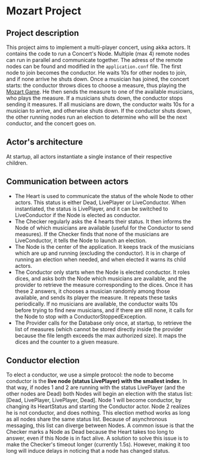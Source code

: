 # Mozart Project

## Project description

This project aims to implement a multi-player concert, using akka actors. It contains the code to run a Concert's Node. 
Multiple (max 4) remote nodes can run in parallel and communicate together. The adress of the remote nodes can be found and modified in the `application.conf` file.
The first node to join becomes the conductor. He waits 10s for other nodes to join, and if none arrive he shuts down.
Once a musician has joined, the concert starts: the conductor throws dices to choose a measure, thus playing the [Mozart Game](https://en.wikipedia.org/wiki/Musikalisches_Würfelspiel).
He then sends the measure to one of the available musicians, who plays the measure. 
If a musicians shuts down, the conductor stops sending it measures. If all musicians are down, the conductor waits 10s for a musician to arrive, and otherwise shuts down.
If the conductor shuts down, the other running nodes run an election to determine who will be the next conductor, and the concert goes on. 

## Actor's architecture

At startup, all actors instantiate a single instance of their respective children.

## Communication between actors

- The Heart is used to communicate the status of the whole Node to other actors. This status is either Dead, LivePlayer or LiveConductor. 
When instantiated, the status is LivePlayer, and it can be switched to LiveConductor if the Node is elected as conductor.
- The Checker regularly asks the 4 hearts their status. It then informs the Node of which musicians are available (useful for the Conductor to send measures). 
If the Checker finds that none of the musicians are LiveConductor, it tells the Node to launch an election.
- The Node is the center of the application. It keeps track of the musicians which are up and running (excluding the conductor). It is in charge of running an election when needed, and when elected it warns its child actors. 
- The Conductor only starts when the Node is elected conductor. 
It roles dices, and asks both the Node which musicians are available, and the provider to retrieve the measure corresponding to the dices. 
Once it has these 2 answers, it chooses a musician randomly among those available, and sends its player the measure. It repeats these tasks periodically.
If no musicians are available, the conductor waits 10s before trying to find new musicians, and if there are still none, it calls for the Node to stop with a ConductorStoppedException.
- The Provider calls for the Database only once, at startup, to retrieve the list of measures (which cannot be stored directly inside the provider because the file length exceeds the max authorized size).
It maps the dices and the counter to a given measure.

## Conductor election

To elect a conductor, we use a simple protocol: the node to become conductor is the **live node (status LivePlayer) with the smallest index**.
In that way, if nodes 1 and 2 are running with the status LivePlayer (and the other nodes are Dead) both Nodes will begin an election with the status list: [Dead, LivePlayer, LivePlayer, Dead].
Node 1 will become conductor, by changing its HeartStatus and starting the Conductor actor. Node 2 realizes he is not conductor, and does nothing.
This election method works as long as all nodes share the same status list. Because of asynchronous messaging, this list can diverge between Nodes. 
A common issue is that the Checker marks a Node as Dead because the Heart takes too long to answer, even if this Node is in fact alive.
A solution to solve this issue is to make the Checker's timeout longer (currently 1.5s). However, making it too long will induce delays in noticing that a node has changed status.  
